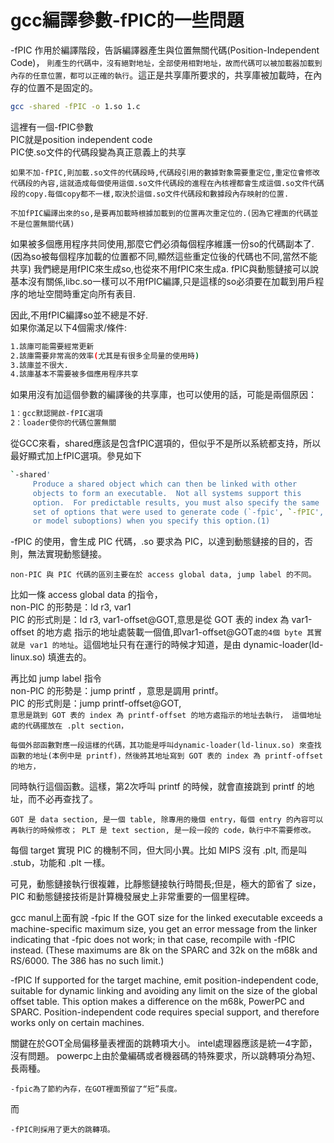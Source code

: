 # gcc編譯參數-fPIC的一些問題



-fPIC 作用於編譯階段，告訴編譯器產生與位置無關代碼(Position-Independent Code)，
`則產生的代碼中，沒有絕對地址，全部使用相對地址，故而代碼可以被加載器加載到內存的任意位置，都可以正確的執行`。這正是共享庫所要求的，共享庫被加載時，在內存的位置不是固定的。

```sh
gcc -shared -fPIC -o 1.so 1.c 
```

這裡有一個-fPIC參數<br>
PIC就是position independent code<br>
PIC使.so文件的代碼段變為真正意義上的共享<br>

`如果不加-fPIC,則加載.so文件的代碼段時,代碼段引用的數據對象需要重定位,重定位會修改代碼段的內容,這就造成每個使用這個.so文件代碼段的進程在內核裡都會生成這個.so文件代碼段的copy.每個copy都不一樣,取決於這個.so文件代碼段和數據段內存映射的位置.`



`不加fPIC編譯出來的so,是要再加載時根據加載到的位置再次重定位的.(因為它裡面的代碼並不是位置無關代碼)`


如果被多個應用程序共同使用,那麼它們必須每個程序維護一份so的代碼副本了.(因為so被每個程序加載的位置都不同,顯然這些重定位後的代碼也不同,當然不能共享)
我們總是用fPIC來生成so,也從來不用fPIC來生成a.
fPIC與動態鏈接可以說基本沒有關係,libc.so一樣可以不用fPIC編譯,只是這樣的so必須要在加載到用戶程序的地址空間時重定向所有表目.


因此,不用fPIC編譯so並不總是不好.<br>
如果你滿足以下4個需求/條件:<br>
```sh
1.該庫可能需要經常更新
2.該庫需要非常高的效率(尤其是有很多全局量的使用時)
3.該庫並不很大.
4.該庫基本不需要被多個應用程序共享
```
如果用沒有加這個參數的編譯後的共享庫，也可以使用的話，可能是兩個原因：
```sh
1：gcc默認開啟-fPIC選項
2：loader使你的代碼位置無關
```
從GCC來看，shared應該是包含fPIC選項的，但似乎不是所以系統都支持，所以最好顯式加上fPIC選項。參見如下

```sh
`-shared'
     Produce a shared object which can then be linked with other
     objects to form an executable.  Not all systems support this
     option.  For predictable results, you must also specify the same
     set of options that were used to generate code (`-fpic', `-fPIC',
     or model suboptions) when you specify this option.(1)
```

-fPIC 的使用，會生成 PIC 代碼，.so 要求為 PIC，以達到動態鏈接的目的，否則，無法實現動態鏈接。


`non-PIC 與 PIC 代碼的區別主要在於 access global data, jump label 的不同。`

比如一條 access global data 的指令，<br>
non-PIC 的形勢是：ld r3, var1<br>
PIC 的形式則是：ld r3, var1-offset@GOT,意思是從 GOT 表的 index 為 var1-offset 的地方處
指示的地址處裝載一個值,即var1-offset@GOT`處的4個 byte 其實就是 var1 的地址`。這個地址只有在運行的時候才知道，是由 dynamic-loader(ld-linux.so) 填進去的。

再比如 jump label 指令<br>
non-PIC 的形勢是：jump printf ，意思是調用 printf。<br>
PIC 的形式則是：jump printf-offset@GOT,<br>
`意思是跳到 GOT 表的 index 為 printf-offset 的地方處指示的地址去執行，
這個地址處的代碼擺放在 .plt section，`


`每個外部函數對應一段這樣的代碼，其功能是呼叫dynamic-loader(ld-linux.so) 來查找函數的地址(本例中是 printf)，然後將其地址寫到 GOT 表的 index 為 printf-offset 的地方，`

同時執行這個函數。這樣，第2次呼叫 printf 的時候，就會直接跳到 printf 的地址，而不必再查找了。

`GOT 是 data section, 是一個 table, 除專用的幾個 entry，每個 entry 的內容可以再執行的時候修改；
PLT 是 text section, 是一段一段的 code，執行中不需要修改。`

每個 target 實現 PIC 的機制不同，但大同小異。比如 MIPS 沒有 .plt, 而是叫 .stub，功能和 .plt 一樣。

可見，動態鏈接執行很複雜，比靜態鏈接執行時間長;但是，極大的節省了 size，PIC 和動態鏈接技術是計算機發展史上非常重要的一個里程碑。

gcc manul上面有說
-fpic        If the GOT size for the linked executable exceeds a machine-specific maximum size, you get an error message from the linker indicating that -fpic does not work; in that case, recompile with -fPIC instead. (These maximums are 8k on the SPARC and 32k on the m68k and RS/6000. The 386 has no such limit.)

-fPIC       If supported for the target machine, emit position-independent code, suitable for dynamic linking and avoiding any limit on the size of the global offset table. This option makes a difference on the m68k, PowerPC and SPARC. Position-independent code requires special support, and therefore works only on certain machines.

關鍵在於GOT全局偏移量表裡面的跳轉項大小。
intel處理器應該是統一4字節，沒有問題。
powerpc上由於彙編碼或者機器碼的特殊要求，所以跳轉項分為短、長兩種。

`-fpic為了節約內存，在GOT裡面預留了“短”長度。`

而

`-fPIC則採用了更大的跳轉項。`
